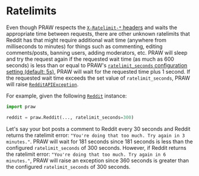 # Ratelimits

Even though PRAW respects the [`X-Ratelimit-*` headers](https://github.com/reddit-archive/reddit/wiki/API#rules) and waits the appropriate time between
requests, there are other unknown ratelimits that Reddit has that might require
additional wait time (anywhere from milliseconds to minutes) for things such as
commenting, editing comments/posts, banning users, adding moderators, etc. PRAW will
sleep and try the request again if the requested wait time (as much as 600 seconds) is
less than or equal to PRAW's [`ratelimit_seconds` configuration setting (default: 5s)](https://praw.readthedocs.io/en/stable/getting_started/configuration/options.html#miscellaneous-configuration-options), PRAW will wait for the requested time
plus 1 second. If the requested wait time exceeds the set value of
`ratelimit_seconds`, PRAW will raise [`RedditAPIException`](https://praw.readthedocs.io/en/stable/code_overview/exceptions.html#praw.exceptions.RedditAPIException "praw.exceptions.RedditAPIException").

For example, given the following [`Reddit`](https://praw.readthedocs.io/en/stable/code_overview/reddit_instance.html#praw.Reddit "praw.Reddit") instance:

```python
import praw

reddit = praw.Reddit(..., ratelimit_seconds=300)
```

Let's say your bot posts a comment to Reddit every 30 seconds and Reddit returns the
ratelimit error: `"You're doing that too much. Try again in 3 minutes."`. PRAW will
wait for 181 seconds since 181 seconds is less than the configured `ratelimit_seconds`
of 300 seconds. However, if Reddit returns the ratelimit error: `"You're doing that too
much. Try again in 6 minutes."`, PRAW will raise an exception since 360 seconds is
greater than the configured `ratelimit_seconds` of 300 seconds.